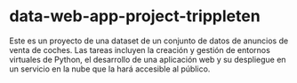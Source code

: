 # data-web-app-project-trippleten
Este es un proyecto de una dataset de un conjunto de datos de anuncios de venta de coches. Las tareas incluyen la creación y gestión de entornos virtuales de Python, el desarrollo de una aplicación web y su despliegue en un servicio en la nube que la hará accesible al público.
